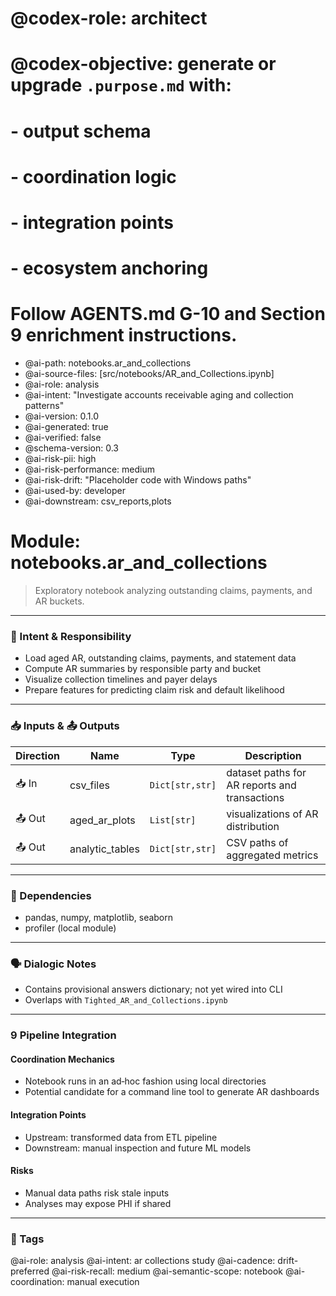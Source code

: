 # @codex-role: architect
# @codex-objective: generate or upgrade `.purpose.md` with:
# - output schema
# - coordination logic
# - integration points
# - ecosystem anchoring
# Follow AGENTS.md G-10 and Section 9 enrichment instructions.
- @ai-path: notebooks.ar_and_collections
- @ai-source-files: [src/notebooks/AR_and_Collections.ipynb]
- @ai-role: analysis
- @ai-intent: "Investigate accounts receivable aging and collection patterns"
- @ai-version: 0.1.0
- @ai-generated: true
- @ai-verified: false
- @schema-version: 0.3
- @ai-risk-pii: high
- @ai-risk-performance: medium
- @ai-risk-drift: "Placeholder code with Windows paths"
- @ai-used-by: developer
- @ai-downstream: csv_reports,plots

# Module: notebooks.ar_and_collections
> Exploratory notebook analyzing outstanding claims, payments, and AR buckets.

---

### 🎯 Intent & Responsibility
- Load aged AR, outstanding claims, payments, and statement data
- Compute AR summaries by responsible party and bucket
- Visualize collection timelines and payer delays
- Prepare features for predicting claim risk and default likelihood

---

### 📥 Inputs & 📤 Outputs
| Direction | Name | Type | Description |
|-----------|------|------|-------------|
| 📥 In | csv_files | `Dict[str,str]` | dataset paths for AR reports and transactions |
| 📤 Out | aged_ar_plots | `List[str]` | visualizations of AR distribution |
| 📤 Out | analytic_tables | `Dict[str,str]` | CSV paths of aggregated metrics |

---

### 🔗 Dependencies
- pandas, numpy, matplotlib, seaborn
- profiler (local module)

---

### 🗣 Dialogic Notes
- Contains provisional answers dictionary; not yet wired into CLI
- Overlaps with `Tighted_AR_and_Collections.ipynb`

---

### 9 Pipeline Integration
#### Coordination Mechanics
- Notebook runs in an ad‑hoc fashion using local directories
- Potential candidate for a command line tool to generate AR dashboards

#### Integration Points
- Upstream: transformed data from ETL pipeline
- Downstream: manual inspection and future ML models

#### Risks
- Manual data paths risk stale inputs
- Analyses may expose PHI if shared

---

### 🧠 Tags
@ai-role: analysis
@ai-intent: ar collections study
@ai-cadence: drift-preferred
@ai-risk-recall: medium
@ai-semantic-scope: notebook
@ai-coordination: manual execution
